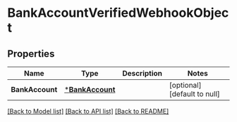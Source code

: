 # BankAccountVerifiedWebhookObject

## Properties
Name | Type | Description | Notes
------------ | ------------- | ------------- | -------------
**BankAccount** | [***BankAccount**](BankAccount.md) |  | [optional] [default to null]

[[Back to Model list]](../README.md#documentation-for-models) [[Back to API list]](../README.md#documentation-for-api-endpoints) [[Back to README]](../README.md)

